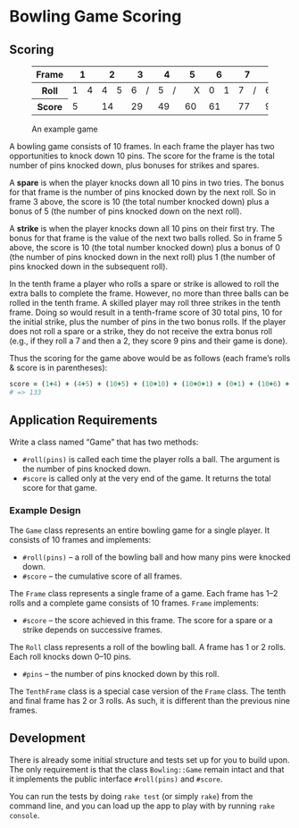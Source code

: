# Bowling Game Scoring

## Scoring

<figure>
<table>
  <thead>
    <tr>
      <th>Frame</th>
      <th colspan="2">1</th>
      <th colspan="2">2</th>
      <th colspan="2">3</th>
      <th colspan="2">4</th>
      <th colspan="2">5</th>
      <th colspan="2">6</th>
      <th colspan="2">7</th>
      <th colspan="2">8</th>
      <th colspan="2">9</th>
      <th colspan="3">10</th>
    </tr>
  </thead>
  <tbody>
    <tr>
      <th>Roll</th>
      <td>1</td>
      <td>4</td>
      <td>4</td>
      <td>5</td>
      <td>6</td>
      <td>/</td>
      <td>5</td>
      <td>/</td>
      <td></td>
      <td>X</td>
      <td>0</td>
      <td>1</td>
      <td>7</td>
      <td>/</td>
      <td>6</td>
      <td>/</td>
      <td></td>
      <td>X</td>
      <td>2</td>
      <td>/</td>
      <td>6</td>
    </tr>
    <tr>
      <th>Score</th>
      <td colspan="2">5</td>
      <td colspan="2">14</td>
      <td colspan="2">29</td>
      <td colspan="2">49</td>
      <td colspan="2">60</td>
      <td colspan="2">61</td>
      <td colspan="2">77</td>
      <td colspan="2">97</td>
      <td colspan="2">117</td>
      <td colspan="3">133</td>
    </tr>
  </tbody>
</table>
<figcaption>An example game</figcaption>
</figure>

A bowling game consists of 10 frames. In each frame the player has two
opportunities to knock down 10 pins. The score for the frame is the total
number of pins knocked down, plus bonuses for strikes and spares.

A **spare** is when the player knocks down all 10 pins in two tries. The bonus
for that frame is the number of pins knocked down by the next roll. So in frame
3 above, the score is 10 (the total number knocked down) plus a bonus of 5 (the
number of pins knocked down on the next roll).

A **strike** is when the player knocks down all 10 pins on their first try. The
bonus for that frame is the value of the next two balls rolled. So in frame 5
above, the score is 10 (the total number knocked down) plus a bonus of 0 (the
number of pins knocked down in the next roll) plus 1 (the number of pins
knocked down in the subsequent roll).

In the tenth frame a player who rolls a spare or strike is allowed to roll the
extra balls to complete the frame. However, no more than three balls can be
rolled in the tenth frame. A skilled player may roll three strikes in the tenth
frame. Doing so would result in a tenth-frame score of 30 total pins, 10 for the
initial strike, plus the number of pins in the two bonus rolls. If the player
does not roll a spare or a strike, they do not receive the extra bonus roll
(e.g., if they roll a 7 and then a 2, they score 9 pins and their game is done).

Thus the scoring for the game above would be as follows (each frame’s rolls &
score is in parentheses):

```ruby
score = (1+4) + (4+5) + (10+5) + (10+10) + (10+0+1) + (0+1) + (10+6) + (10+10) + (10+2+8) + (10+6)
# => 133
```

## Application Requirements

Write a class named “Game” that has two methods:

- `#roll(pins)` is called each time the player rolls a ball. The argument is
  the number of pins knocked down.
- `#score` is called only at the very end of the game. It returns the total
  score for that game.

### Example Design

The `Game` class represents an entire bowling game for a single player. It
consists of 10 frames and implements:

- `#roll(pins)` – a roll of the bowling ball and how many pins were knocked
  down.
- `#score` – the cumulative score of all frames.

The `Frame` class represents a single frame of a game. Each frame has 1–2 rolls
and a complete game consists of 10 frames. `Frame` implements:

- `#score` – the score achieved in this frame. The score for a spare or a
  strike depends on successive frames.

The `Roll` class represents a roll of the bowling ball. A frame has 1 or 2
rolls. Each roll knocks down 0–10 pins.

- `#pins` – the number of pins knocked down by this roll.

The `TenthFrame` class is a special case version of the `Frame` class. The
tenth and final frame has 2 or 3 rolls. As such, it is different than the
previous nine frames.

## Development

There is already some initial structure and tests set up for you to build upon.
The only requirement is that the class `Bowling::Game` remain intact and that
it implements the public interface `#roll(pins)` and `#score`.

You can run the tests by doing `rake test` (or simply `rake`) from the command
line, and you can load up the app to play with by running `rake console`.
